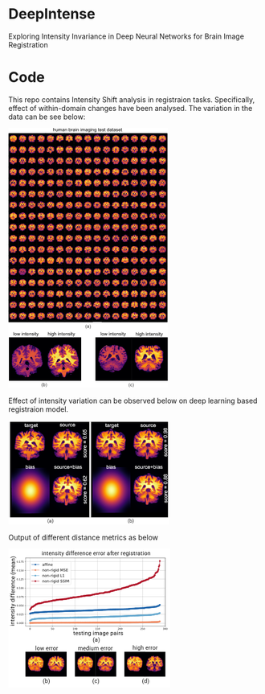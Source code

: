 # DeepIntense
Exploring Intensity Invariance in Deep Neural Networks for Brain Image Registration 

# Code
This repo contains Intensity Shift analysis in registraion tasks. Specifically, effect of within-domain changes have been analysed.
The variation in the data can be see below:

![alt text](https://github.com/hassaanmahmood/DeepIntense/blob/master/fig1_1.png)

Effect of intensity variation can be observed below on deep learning based registraion model.
 
![alt text](https://github.com/hassaanmahmood/DeepIntense/blob/master/fig3_1.png)

Output of different distance metrics as below

![alt text](https://github.com/hassaanmahmood/DeepIntense/blob/master/fig4_1.png?raw=true)



